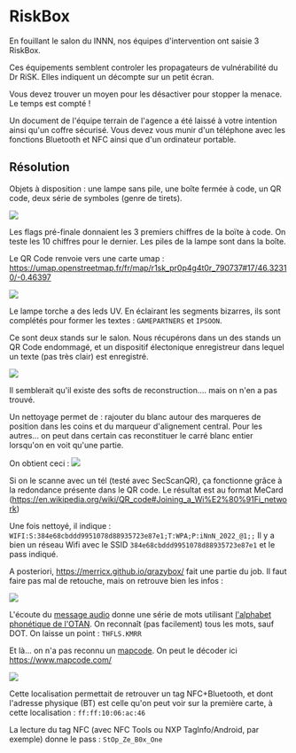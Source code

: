 # RiskBox

En fouillant le salon du INNN, nos équipes d'intervention ont saisie 3 RiskBox.

Ces équipements semblent controler les propagateurs de vulnérabilité du Dr RiSK. Elles indiquent un décompte sur un petit écran.

Vous devez trouver un moyen pour les désactiver pour stopper la menace. Le temps est compté !

Un document de l'équipe terrain de l'agence a été laissé à votre intention ainsi qu'un coffre sécurisé.
Vous devez vous munir d'un téléphone avec les fonctions Bluetooth et NFC ainsi que d'un ordinateur portable. 

## Résolution

Objets à disposition : une lampe sans pile, une boîte fermée à code, un QR code, 
deux série de symboles (genre de tirets).

![](feuille.jpg)

Les flags pré-finale donnaient les 3 premiers chiffres de la boïte à code. On teste les 10 chiffres pour
le dernier. Les piles de la lampe sont dans la boîte.

Le QR Code renvoie vers une carte umap : 
<https://umap.openstreetmap.fr/fr/map/r1sk_pr0p4g4t0r_790737#17/46.32310/-0.46397>

![](map.png)

Le lampe torche a des leds UV. En éclairant les segments bizarres, ils sont complétés pour former les textes : 
`GAMEPARTNERS` et `IPSOON`.

Ce sont deux stands sur le salon. Nous récupérons dans un des stands un QR Code endommagé, et un dispositif électonique
enregistreur dans lequel un texte (pas très clair) est enregistré.

![](qrcodeabime.jpg)

Il semblerait qu'il existe des softs de reconstruction.... mais on n'en a pas trouvé. 

Un nettoyage permet de : rajouter du blanc autour des marqueres de position dans les coins et du marqueur d'alignement central.
Pour les autres... on peut dans certain cas reconstituer le carré blanc entier lorsqu'on en voit qu'une partie.

On obtient ceci : 
![](qrcoderec.jpg)

Si on le scanne avec un tél (testé avec SecScanQR), ça fonctionne grâce à la redondance présente dans le QR code.
Le résultat est au format  MeCard (<https://en.wikipedia.org/wiki/QR_code#Joining_a_Wi%E2%80%91Fi_network>)

Une fois nettoyé, il indique : 
`WIFI:S:384e68cbddd9951078d88935723e87e1;T:WPA;P:iNnN_2022_@1;;`
Il y a bien un réseau Wifi avec le SSID `384e68cbddd9951078d88935723e87e1` et le pass indiqué.

A posteriori, <https://merricx.github.io/qrazybox/> fait une partie du job. Il faut faire pas mal de retouche, mais on retrouve 
bien les infos : 

![](qrazybox.png)

L'écoute du [message audio](audio.wav) donne une série de mots utilisant [l'alphabet phonétique de l'OTAN](https://fr.wikipedia.org/wiki/Alphabet_phon%C3%A9tique_de_l%27OTAN).
On reconnaît (pas facilement) tous les mots, sauf DOT. On laisse un point : `THFLS.KMRR`

Et là... on n'a pas reconnu un [mapcode](https://en.wikipedia.org/wiki/Mapcode).
On peut le décoder ici  <https://www.mapcode.com/>

![](mapcode.png)

Cette localisation permettait de retrouver un tag NFC+Bluetooth,
et dont l'adresse physique (BT) est celle qu'on peut voir sur la première carte, à cette
localisation : `ff:ff:10:06:ac:46`

La lecture du tag NFC (avec NFC Tools ou NXP TagInfo/Android, par exemple) donne le pass : `StOp_Ze_B0x_One` 


